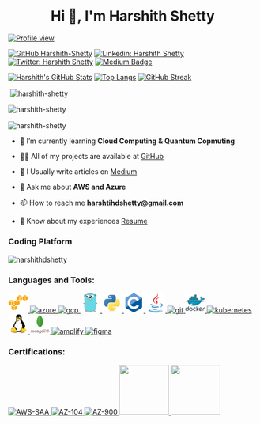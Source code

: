 

<!--
**Harshith-Shetty/Harshith-Shetty** is a ✨ _special_ ✨ repository because its `README.md` (this file) appears on your GitHub profile.

Here are some ideas to get you started:

- 🔭 I’m currently working on ...
- 🌱 I’m currently learning ...
- 👯 I’m looking to collaborate on ...
- 🤔 I’m looking for help with ...
- 💬 Ask me about ...
- 📫 How to reach me: ...
- 😄 Pronouns: ...
- ⚡ Fun fact: ...
-->
<!-- README FILE CODE -->



<!-- WAKING HAND WITH GOOD TO HAVE YOU TEXT-->
<h1 align="center">Hi 👋, I'm Harshith Shetty</h1>
<!-- <h3 align="center">A passionate Cloud Engineer from India</h3> -->

[![Profile view](https://komarev.com/ghpvc/?username=harshith-shetty&label=Profile%20views&color=0e75b6&style=flat)](https://github.com/Harshith-Shetty)

[![GitHub Harshith-Shetty](https://img.shields.io/github/followers/Harshith-Shetty?label=follow&style=social)](https://github.com/Harshith-Shetty)
[![Linkedin: Harshith Shetty](https://img.shields.io/badge/-Harshith%20Shetty-blue?style=flat-square&logo=Linkedin&logoColor=white&link=https://www.linkedin.com/in/harshithdshetty/)](https://www.linkedin.com/in/harshithdshetty/) 
[![Twitter: Harshith Shetty](https://img.shields.io/twitter/follow/im_hshetty?style=social)](https://twitter.com/im_hshetty)
[![Medium Badge](https://img.shields.io/badge/-@shettyharshith-black?style=flat-square&labelColor=000000&logo=Medium&link=https://medium.com/@shettyharshith)](https://medium.com/@shettyharshith)

[![Harshith's GitHub Stats](https://github-readme-stats.vercel.app/api?username=Harshith-Shetty&hide=issues&count_private=true&show_icons=true&theme=calm)](https://github.com/Harshith=Shetty/github-readme-stats)
[![Top Langs](https://github-readme-stats.vercel.app/api/top-langs/?username=Harshith-shetty&layout=compact&theme=dark)](https://github.com/Harshith-shetty/github-readme-stats)
[![GitHub Streak](http://github-readme-streak-stats.herokuapp.com?user=Harshith-Shetty&theme=dark&hide_border=true&border_radius=4.6&date_format=M%20j%5B%2C%20Y%5D&background=000000)](https://git.io/streak-stats)


<p>&nbsp<img align="center" src="https://github-readme-stats.vercel.app/api/top-langs?username=harshith-shetty&show_icons=true&&locale=en&layout=compact&theme=dark" alt="harshith-shetty" /></p>
<p><img align="center" src="https://github-readme-stats.vercel.app/api?username=harshith-shetty&theme=vision-friendly-dark&show_icons=true&locale=en" alt="harshith-shetty" /></p>
<p><img align="center" src="https://github-readme-streak-stats.herokuapp.com/?user=harshith-shetty&theme=dark&date_format=M%20j%5B%2C%20Y%5D" alt="harshith-shetty" /></p>


- 🌱 I’m currently learning **Cloud Computing & Quantum Copmuting**

- 👨‍💻 All of my projects are available at [GitHub](https://github.com/Harshith-Shetty)

- 📝 I Usually write articles on [Medium](https://medium.com/@shettyharshith)

- 💬 Ask me about **AWS and Azure**

- 📫 How to reach me **harshtihdshetty@gmail.com**

- 📄 Know about my experiences [Resume](https://harshithshetty.s3.amazonaws.com/Resume/Harshith+Shetty+-Resume.pdf)

<h3 align="left">Coding Platform</h3>

<a href="https://www.leetcode.com/harshithdshetty" target="blank"><img align="center" src="https://raw.githubusercontent.com/rahuldkjain/github-profile-readme-generator/master/src/images/icons/Social/leet-code.svg" alt="harshithdshetty" height="30" width="40" /></a>
<!-- <a href="https://auth.geeksforgeeks.org/user/harshithdshetty" target="blank"><img align="center" src="https://raw.githubusercontent.com/rahuldkjain/github-profile-readme-generator/master/src/images/icons/Social/geeks-for-geeks.svg" alt="harshithdshetty" height="30" width="40" /></a> -->
</p>

<h3 align="left">Languages and Tools:</h3>
<p align="left"> 
<a href="https://aws.amazon.com" target="_blank" rel="noreferrer"> <img src="https://github.com/devicons/devicon/blob/1119b9f84c0290e0f0b38982099a2bd027a48bf1/icons/amazonwebservices/amazonwebservices-original.svg" alt="aws" width="40" height="40"/> </a> 
<a href="https://azure.microsoft.com/en-in/" target="_blank" rel="noreferrer"> <img src="https://www.vectorlogo.zone/logos/microsoft_azure/microsoft_azure-icon.svg" alt="azure" width="40" height="40"/> </a> 
<a href="https://cloud.google.com" target="_blank" rel="noreferrer"> <img src="https://www.vectorlogo.zone/logos/google_cloud/google_cloud-icon.svg" alt="gcp" width="40" height="40"/> </a> 
<a href="https://golang.org" target="_blank" rel="noreferrer"> <img src="https://raw.githubusercontent.com/devicons/devicon/master/icons/go/go-original.svg" alt="go" width="40" height="40"/> </a>  
<a href="https://www.python.org" target="_blank" rel="noreferrer"> <img src="https://raw.githubusercontent.com/devicons/devicon/master/icons/python/python-original.svg" alt="python" width="40" height="40"/> </a>  
<a href="https://www.cprogramming.com/" target="_blank" rel="noreferrer"> <img src="https://raw.githubusercontent.com/devicons/devicon/master/icons/c/c-original.svg" alt="c" width="40" height="40"/> </a> 
<a href="https://www.java.com" target="_blank" rel="noreferrer"> <img src="https://raw.githubusercontent.com/devicons/devicon/master/icons/java/java-original.svg" alt="java" width="40" height="40"/> </a> 
<a href="https://git-scm.com/" target="_blank" rel="noreferrer"> <img src="https://www.vectorlogo.zone/logos/git-scm/git-scm-icon.svg" alt="git" width="40" height="40"/> </a> 
<a href="https://www.docker.com/" target="_blank" rel="noreferrer"> <img src="https://raw.githubusercontent.com/devicons/devicon/master/icons/docker/docker-original-wordmark.svg" alt="docker" width="40" height="40"/> </a> 
<a href="https://kubernetes.io" target="_blank" rel="noreferrer"> <img src="https://www.vectorlogo.zone/logos/kubernetes/kubernetes-icon.svg" alt="kubernetes" width="40" height="40"/> </a> 
<a href="https://www.linux.org/" target="_blank" rel="noreferrer"> <img src="https://raw.githubusercontent.com/devicons/devicon/master/icons/linux/linux-original.svg" alt="linux" width="40" height="40"/> </a> 
<a href="https://www.mongodb.com/" target="_blank" rel="noreferrer"> <img src="https://raw.githubusercontent.com/devicons/devicon/master/icons/mongodb/mongodb-original-wordmark.svg" alt="mongodb" width="40" height="40"/> </a>  
<a href="https://aws.amazon.com/amplify/" target="_blank" rel="noreferrer"> <img src="https://docs.amplify.aws/assets/logo-dark.svg" alt="amplify" width="40" height="40"/> </a> 
<a href="https://www.figma.com/" target="_blank" rel="noreferrer"> <img src="https://www.vectorlogo.zone/logos/figma/figma-icon.svg" alt="figma" width="40" height="40"/> </a>  
</p>

<h3 align="left">Certifications:</h3>
<p align="left"> 
<a href="https://www.credly.com/badges/83b7f93f-fe27-474a-908f-5bd08c43f730/public_url" target="_blank" rel="noreferrer"> <img src="https://i.ibb.co/PWkkWrH/aws-certified-solutions-architect-associate-1.png" alt="AWS-SAA" width="100" height="100"/> </a> 
<a href="https://www.credly.com/badges/ce530e78-57a3-416e-b645-f143e2e9b836/public_url" target="_blank" rel="noreferrer"> <img src="https://i.ibb.co/6tRhJ4C/microsoft-certified-azure-administrator-associate-2.png" alt="AZ-104" width="100" height="100"/> </a> 
<a href="https://www.credly.com/badges/fb1d03c1-b2c0-4e6f-8a45-71246696d43d/public_url" target="_blank" rel="noreferrer"> <img src="https://i.ibb.co/Snb082R/microsoft-certified-azure-fundamentals-removebg-preview.png" alt="AZ-900" width="100" height="100"/> </a> 
<a href="https://www.credly.com/badges/cb048e2b-0d29-4b0b-97ee-4d75a68afcd5/public_url" target="_blank" rel="noreferrer"> <img src="https://i.ibb.co/TtyqDc3/image11.png" width="100" height="100"/> </a>
<a href="https://www.credly.com/badges/65eb223d-6331-4b0d-af62-dfeae4e4621c/public_url" target="_blank" rel="noreferrer"> <img src="https://i.ibb.co/7S8Fbzn/image12.png" width="100" height="100"/> </a>
</p>

<br><br>


